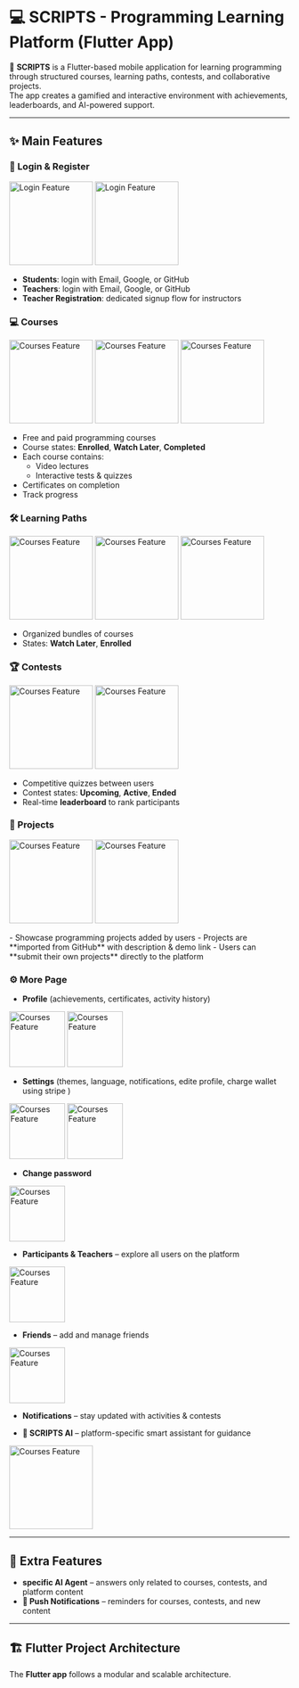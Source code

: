 # 💻 SCRIPTS - Programming Learning Platform (Flutter App)

🚀 **SCRIPTS** is a Flutter-based mobile application for learning programming through structured courses, learning paths, contests, and collaborative projects.  
The app creates a gamified and interactive environment with achievements, leaderboards, and AI-powered support.

---

## ✨ Main Features

### 🔑 Login & Register

<img src="assets/screenshots/login.jpg" alt="Login Feature" width="150"/>
<img src="assets/screenshots/register_light.jpg" alt="Login Feature" width="150"/>

- **Students**: login with Email, Google, or GitHub  
- **Teachers**: login with Email, Google, or GitHub  
- **Teacher Registration**: dedicated signup flow for instructors  

### 💻 Courses

<img src="assets/screenshots/course.jpg" alt="Courses Feature" width="150"/>
<img src="assets/screenshots/course_content.jpg" alt="Courses Feature" width="150"/>
<img src="assets/screenshots/course_info.jpg" alt="Courses Feature" width="150"/>

- Free and paid programming courses  
- Course states: **Enrolled**, **Watch Later**, **Completed**  
- Each course contains:  
  - Video lectures  
  - Interactive tests & quizzes  
- Certificates on completion  
- Track progress  

### 🛠️ Learning Paths

<img src="assets/screenshots/path.jpg" alt="Courses Feature" width="150"/>
<img src="assets/screenshots/pathinfo.jpg" alt="Courses Feature" width="150"/>
<img src="assets/screenshots/course_info.jpg" alt="Courses Feature" width="150"/>

- Organized bundles of courses  
- States: **Watch Later**, **Enrolled**  


### 🏆 Contests

<img src="assets/screenshots/contest.jpg" alt="Courses Feature" width="150"/>
<img src="assets/screenshots/test.jpg" alt="Courses Feature" width="150"/>

- Competitive quizzes between users  
- Contest states: **Upcoming**, **Active**, **Ended**  
- Real-time **leaderboard** to rank participants  

### 🚀 Projects
<p>
<img src="assets/screenshots/add_project.jpg" alt="Courses Feature" width="150"/>
<img src="assets/screenshots/project.jpg" alt="Courses Feature" width="150"/>
</p>
- Showcase programming projects added by users  
- Projects are **imported from GitHub** with description & demo link  
- Users can **submit their own projects** directly to the platform  

### ⚙️ More Page
- **Profile** (achievements, certificates, activity history)  

<img src="assets/screenshots/profile.jpg" alt="Courses Feature" width="100"/>
<img src="assets/screenshots/certificate.jpg" alt="Courses Feature" width="100"/>


- **Settings** (themes, language, notifications, edite profile, charge wallet using stripe )  

<img src="assets/screenshots/setting.jpg" alt="Courses Feature" width="100"/>
<img src="assets/screenshots/stripe.jpg" alt="Courses Feature" width="100"/>


- **Change password**  

<img src="assets/screenshots/c_pass.jpg" alt="Courses Feature" width="100"/>

- **Participants & Teachers** – explore all users on the platform  

<img src="assets/screenshots/participant.jpg" alt="Courses Feature" width="100"/>
 
- **Friends** – add and manage friends  

<img src="assets/screenshots/friend.jpg" alt="Courses Feature" width="100"/>

- **Notifications** – stay updated with activities & contests 

- **🤖 SCRIPTS AI** – platform-specific smart assistant for guidance

<img src="assets/screenshots/AI.jpg" alt="Courses Feature" width="150"/>

---

## 🤖 Extra Features
- **specific AI Agent** – answers only related to courses, contests, and platform content  
- **🔔 Push Notifications** – reminders for courses, contests, and new content  

---

## 🏗️ Flutter Project Architecture
The **Flutter app** follows a modular and scalable architecture.
